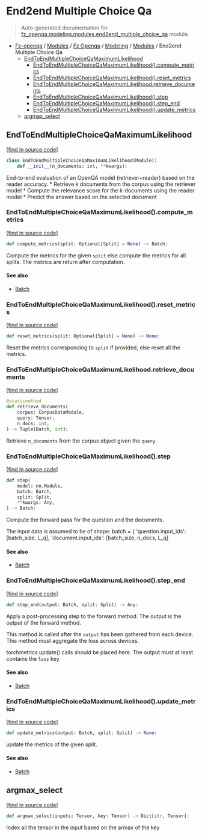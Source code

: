 # End2end Multiple Choice Qa

> Auto-generated documentation for [fz_openqa.modeling.modules.end2end_multiple_choice_qa](blob/master/fz_openqa/modeling/modules/end2end_multiple_choice_qa.py) module.

- [Fz-openqa](../../../README.md#fz-openqa-index) / [Modules](../../../MODULES.md#fz-openqa-modules) / [Fz Openqa](../../index.md#fz-openqa) / [Modeling](../index.md#modeling) / [Modules](index.md#modules) / End2end Multiple Choice Qa
    - [EndToEndMultipleChoiceQaMaximumLikelihood](#endtoendmultiplechoiceqamaximumlikelihood)
        - [EndToEndMultipleChoiceQaMaximumLikelihood().compute_metrics](#endtoendmultiplechoiceqamaximumlikelihoodcompute_metrics)
        - [EndToEndMultipleChoiceQaMaximumLikelihood().reset_metrics](#endtoendmultiplechoiceqamaximumlikelihoodreset_metrics)
        - [EndToEndMultipleChoiceQaMaximumLikelihood.retrieve_documents](#endtoendmultiplechoiceqamaximumlikelihoodretrieve_documents)
        - [EndToEndMultipleChoiceQaMaximumLikelihood().step](#endtoendmultiplechoiceqamaximumlikelihoodstep)
        - [EndToEndMultipleChoiceQaMaximumLikelihood().step_end](#endtoendmultiplechoiceqamaximumlikelihoodstep_end)
        - [EndToEndMultipleChoiceQaMaximumLikelihood().update_metrics](#endtoendmultiplechoiceqamaximumlikelihoodupdate_metrics)
    - [argmax_select](#argmax_select)

## EndToEndMultipleChoiceQaMaximumLikelihood

[[find in source code]](blob/master/fz_openqa/modeling/modules/end2end_multiple_choice_qa.py#L24)

```python
class EndToEndMultipleChoiceQaMaximumLikelihood(Module):
    def __init__(n_documents: int, **kwargs):
```

End-to-end evaluation of an OpenQA model (retriever+reader) based on the reader accuracy.
    * Retrieve k documents from the corpus using the retriever model
    * Compute the relevance score for the k-documents using the reader model
    * Predict the answer based on the selected document

### EndToEndMultipleChoiceQaMaximumLikelihood().compute_metrics

[[find in source code]](blob/master/fz_openqa/modeling/modules/end2end_multiple_choice_qa.py#L202)

```python
def compute_metrics(split: Optional[Split] = None) -> Batch:
```

Compute the metrics for the given `split` else compute the metrics for all splits.
The metrics are return after computation.

#### See also

- [Batch](../../utils/datastruct.md#batch)

### EndToEndMultipleChoiceQaMaximumLikelihood().reset_metrics

[[find in source code]](blob/master/fz_openqa/modeling/modules/end2end_multiple_choice_qa.py#L195)

```python
def reset_metrics(split: Optional[Split] = None) -> None:
```

Reset the metrics corresponding to `split` if provided, else
reset all the metrics.

### EndToEndMultipleChoiceQaMaximumLikelihood.retrieve_documents

[[find in source code]](blob/master/fz_openqa/modeling/modules/end2end_multiple_choice_qa.py#L124)

```python
@staticmethod
def retrieve_documents(
    corpus: CorpusDataModule,
    query: Tensor,
    n_docs: int,
) -> Tuple[Batch, int]:
```

Retrieve `n_documents` from the corpus object given the `query`.

### EndToEndMultipleChoiceQaMaximumLikelihood().step

[[find in source code]](blob/master/fz_openqa/modeling/modules/end2end_multiple_choice_qa.py#L54)

```python
def step(
    model: nn.Module,
    batch: Batch,
    split: Split,
    **kwargs: Any,
) -> Batch:
```

Compute the forward pass for the question and the documents.

The input data is assumed to be of shape:
batch = {
'question.input_ids': [batch_size, L_q],
'document.input_ids': [batch_size, n_docs, L_q]

#### See also

- [Batch](../../utils/datastruct.md#batch)

### EndToEndMultipleChoiceQaMaximumLikelihood().step_end

[[find in source code]](blob/master/fz_openqa/modeling/modules/end2end_multiple_choice_qa.py#L159)

```python
def step_end(output: Batch, split: Split) -> Any:
```

Apply a post-processing step to the forward method.
The output is the output of the forward method.

This method is called after the `output` has been gathered
from each device. This method must aggregate the loss across
devices.

torchmetrics update() calls should be placed here.
The output must at least contains the `loss` key.

#### See also

- [Batch](../../utils/datastruct.md#batch)

### EndToEndMultipleChoiceQaMaximumLikelihood().update_metrics

[[find in source code]](blob/master/fz_openqa/modeling/modules/end2end_multiple_choice_qa.py#L188)

```python
def update_metrics(output: Batch, split: Split) -> None:
```

update the metrics of the given split.

#### See also

- [Batch](../../utils/datastruct.md#batch)

## argmax_select

[[find in source code]](blob/master/fz_openqa/modeling/modules/end2end_multiple_choice_qa.py#L210)

```python
def argmax_select(inputs: Tensor, key: Tensor) -> Dict[str, Tensor]:
```

Index all the tensor in the input based on the armax of the key
